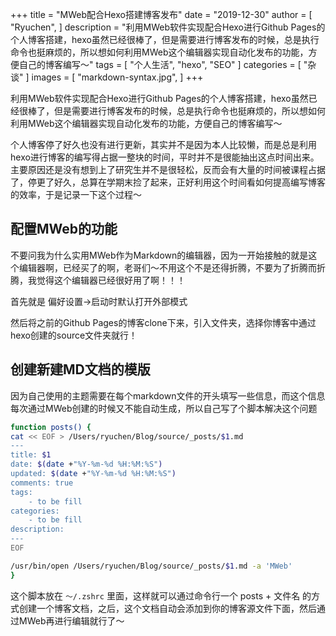 +++
title = "MWeb配合Hexo搭建博客发布"
date = "2019-12-30"
author = [
    "Ryuchen",
]
description = "利用MWeb软件实现配合Hexo进行Github Pages的个人博客搭建，hexo虽然已经很棒了，但是需要进行博客发布的时候，总是执行命令也挺麻烦的，所以想如何利用MWeb这个编辑器实现自动化发布的功能，方便自己的博客编写～"
tags = [
    "个人生活",
    "hexo",
    "SEO"
]
categories = [
    "杂谈"
]
images = [
    "markdown-syntax.jpg",
]
+++

利用MWeb软件实现配合Hexo进行Github Pages的个人博客搭建，hexo虽然已经很棒了，但是需要进行博客发布的时候，总是执行命令也挺麻烦的，所以想如何利用MWeb这个编辑器实现自动化发布的功能，方便自己的博客编写～
<!--more-->


个人博客停了好久也没有进行更新，其实并不是因为本人比较懒，而是总是利用hexo进行博客的编写得占据一整块的时间，平时并不是很能抽出这点时间出来。主要原因还是没有想到上了研究生并不是很轻松，反而会有大量的时间被课程占据了，停更了好久，总算在学期末捡了起来，正好利用这个时间看如何提高编写博客的效率，于是记录一下这个过程～

## 配置MWeb的功能

不要问我为什么实用MWeb作为Markdown的编辑器，因为一开始接触的就是这个编辑器啊，已经买了的啊，老哥们～不用这个不是还得折腾，不要为了折腾而折腾，我觉得这个编辑器已经很好用了啊！！！

首先就是 偏好设置->启动时默认打开外部模式


然后将之前的Github Pages的博客clone下来，引入文件夹，选择你博客中通过hexo创建的source文件夹就行！


## 创建新建MD文档的模版

因为自己使用的主题需要在每个markdown文件的开头填写一些信息，而这个信息每次通过MWeb创建的时候又不能自动生成，所以自己写了个脚本解决这个问题

```bash
function posts() {
cat << EOF > /Users/ryuchen/Blog/source/_posts/$1.md
---
title: $1
date: $(date +"%Y-%m-%d %H:%M:%S")
updated: $(date +"%Y-%m-%d %H:%M:%S")
comments: true
tags:
    - to be fill
categories: 
    - to be fill
description: 
---
EOF

/usr/bin/open /Users/ryuchen/Blog/source/_posts/$1.md -a 'MWeb'
}
```

这个脚本放在 `～/.zshrc` 里面，这样就可以通过命令行一个 posts + 文件名 的方式创建一个博客文档，之后，这个文档自动会添加到你的博客源文件下面，然后通过MWeb再进行编辑就行了～